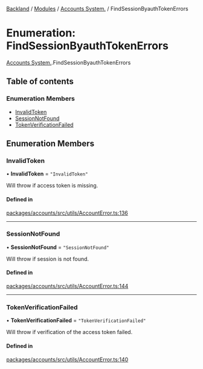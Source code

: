 [Backland](../README.md) / [Modules](../modules.md) / [Accounts System.](../modules/Accounts_System_.md) / FindSessionByauthTokenErrors

# Enumeration: FindSessionByauthTokenErrors

[Accounts System.](../modules/Accounts_System_.md).FindSessionByauthTokenErrors

## Table of contents

### Enumeration Members

- [InvalidToken](Accounts_System_.FindSessionByauthTokenErrors.md#invalidtoken)
- [SessionNotFound](Accounts_System_.FindSessionByauthTokenErrors.md#sessionnotfound)
- [TokenVerificationFailed](Accounts_System_.FindSessionByauthTokenErrors.md#tokenverificationfailed)

## Enumeration Members

### InvalidToken

• **InvalidToken** = ``"InvalidToken"``

Will throw if access token is missing.

#### Defined in

[packages/accounts/src/utils/AccountError.ts:136](https://github.com/antoniopresto/darch/blob/c5cd1c8/packages/accounts/src/utils/AccountError.ts#L136)

___

### SessionNotFound

• **SessionNotFound** = ``"SessionNotFound"``

Will throw if session is not found.

#### Defined in

[packages/accounts/src/utils/AccountError.ts:144](https://github.com/antoniopresto/darch/blob/c5cd1c8/packages/accounts/src/utils/AccountError.ts#L144)

___

### TokenVerificationFailed

• **TokenVerificationFailed** = ``"TokenVerificationFailed"``

Will throw if verification of the access token failed.

#### Defined in

[packages/accounts/src/utils/AccountError.ts:140](https://github.com/antoniopresto/darch/blob/c5cd1c8/packages/accounts/src/utils/AccountError.ts#L140)

